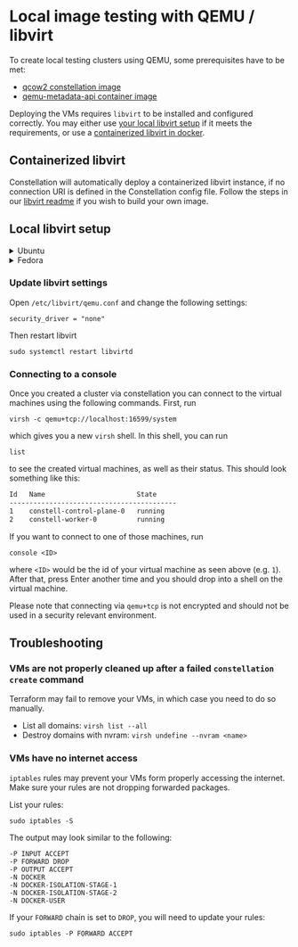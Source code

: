 # Local image testing with QEMU / libvirt

To create local testing clusters using QEMU, some prerequisites have to be met:

- [qcow2 constellation image](/image/README.md)
- [qemu-metadata-api container image](/hack/qemu-metadata-api/README.md)

Deploying the VMs requires `libvirt` to be installed and configured correctly.
You may either use [your local libvirt setup](#local-libvirt-setup) if it meets the requirements, or use a [containerized libvirt in docker](#containerized-libvirt).

## Containerized libvirt

Constellation will automatically deploy a containerized libvirt instance, if no connection URI is defined in the Constellation config file.
Follow the steps in our [libvirt readme](../../nix/container/README.md) if you wish to build your own image.

## Local libvirt setup

<details>
<summary>Ubuntu</summary>

### Install required packages

[General reference](https://documentation.ubuntu.com/server/how-to/virtualisation/libvirt/)

```shell-session
sudo apt install qemu-kvm libvirt-daemon-system xsltproc
sudo systemctl enable libvirtd
sudo usermod -a -G libvirt $USER
# reboot
```

### Setup emulated TPM

Using a virtual TPM (vTPM) with QEMU only works if swtpm is version 0.7 or newer!
Ubuntu 22.04 currently ships swtpm 0.6.3, so you need to install swtpm [from launchpad](https://launchpad.net/~stefanberger/+archive/ubuntu/swtpm-jammy/).

1. Uninstall current version of swtpm (if installed)

    ```shell-session
    sudo apt remove swtpm swtpm-tools
    ```

2. Add ppa (this command shows the ppa for Ubuntu 22.04 jammy but others are available)

    ```shell-session
    sudo add-apt-repository ppa:stefanberger/swtpm-jammy
    sudo apt update
    ```

3. Install swtpm

    ```shell-session
    sudo apt install swtpm swtpm-tools
    ```

4. Patch configuration under `/etc/swtpm_setup.conf`

    ```shell-session
    # Program invoked for creating certificates
    create_certs_tool = /usr/bin/swtpm_localca
    ```

5. Patch ownership of `/var/lib/swtpm-localca`

   ```shell-session
   sudo chown -R swtpm:root /var/lib/swtpm-localca
   ```

</details>

<details>
<summary>Fedora</summary>

```shell-session
sudo dnf install -y dnf-plugins-core
sudo dnf -y install qemu-kvm libvirt-daemon-config-network libvirt-daemon-kvm xsltproc swtpm
sudo usermod -a -G libvirt $USER
# reboot
```

</details>

### Update libvirt settings

Open `/etc/libvirt/qemu.conf` and change the following settings:

```shell-session
security_driver = "none"
```

Then restart libvirt

```shell-session
sudo systemctl restart libvirtd
```

### Connecting to a console

Once you created a cluster via constellation you can connect to the virtual machines using the following commands. First, run

```shell-session
virsh -c qemu+tcp://localhost:16599/system
```

which gives you a new `virsh` shell. In this shell, you can run

```shell-session
list
```

 to see the created virtual machines, as well as their status. This should look something like this:

```txt
Id   Name                       State
------------------------------------------
1    constell-control-plane-0   running
2    constell-worker-0          running
```

If you want to connect to one of those machines, run

```shell-session
console <ID>
```

where `<ID>` would be the id of your virtual machine as seen above (e.g. `1`). After that, press Enter another time and you should drop into a shell on the virtual machine.

Please note that connecting via `qemu+tcp` is not encrypted and should not be used in a security relevant environment.

## Troubleshooting

### VMs are not properly cleaned up after a failed `constellation create` command

Terraform may fail to remove your VMs, in which case you need to do so manually.

- List all domains: `virsh list --all`
- Destroy domains with nvram: `virsh undefine --nvram <name>`

### VMs have no internet access

`iptables` rules may prevent your VMs form properly accessing the internet.
Make sure your rules are not dropping forwarded packages.

List your rules:

```shell
sudo iptables -S
```

The output may look similar to the following:

```shell
-P INPUT ACCEPT
-P FORWARD DROP
-P OUTPUT ACCEPT
-N DOCKER
-N DOCKER-ISOLATION-STAGE-1
-N DOCKER-ISOLATION-STAGE-2
-N DOCKER-USER
```

If your `FORWARD` chain is set to `DROP`, you will need to update your rules:

```shell
sudo iptables -P FORWARD ACCEPT
```

